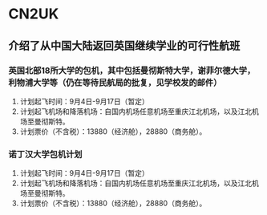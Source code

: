 # CN2UK
## 介绍了从中国大陆返回英国继续学业的可行性航班
### 英国北部18所大学的包机，其中包括曼彻斯特大学，谢菲尔德大学，利物浦大学等（仍在等待民航局的批复，见学校发的邮件）
1. 计划起飞时间：9月4日-9月17日（暂定）
2. 计划起飞机场和降落机场：自国内机场任意机场至重庆江北机场，以及江北机场至曼彻斯特。 
3. 计划票价（不含税）：13880（经济舱），28880（商务舱）。 

### 诺丁汉大学包机计划
1. 计划起飞时间：9月4日-9月17日（暂定）
2. 计划起飞机场和降落机场：自国内机场任意机场至重庆江北机场，以及江北机场至曼彻斯特。 
3. 计划票价（不含税）：13880（经济舱），28880（商务舱）。 
